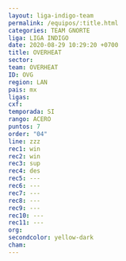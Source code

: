 ```yaml
---
layout: liga-indigo-team
permalink: /equipos/:title.html
categories: TEAM GNORTE
liga: LIGA INDIGO
date: 2020-08-29 10:29:20 +0700
title: OVERHEAT
sector: 
team: OVERHEAT
ID: OVG
region: LAN
pais: mx
ligas: 
cxf: 
temporada: SI
rango: ACERO
puntos: 7
order: "04"
line: zzz
rec1: win
rec2: win
rec3: sup
rec4: des
rec5: ---
rec6: ---
rec7: ---
rec8: ---
rec9: ---
rec10: ---
rec11: ---
org: 
secondcolor: yellow-dark
cham:
---
```

